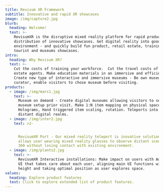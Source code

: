 ```yaml
---
title: Revisum XR Framework
subtitle: Innovative and rapid XR showcases
image: /img/capture2.jpg
blurb:
  heading: Welcome!
  text: >-
    RevisumXR is the disruptive mixed reality platform for rapid production and
    distribution of innovative showcases. Get digital reality into good old user
    environment - and quickly build fun product, retail estate, training,
    tourist and museums showcases.
intro:
  heading: Why Revisum XR?
  text: >-
    Cut the costs of training your workforce.  Cut the travel costs of retail
    estate agents. Make education materials in an immersive and efficient way.
    Create new type of interactive and immersive museums - Be own museum
    curator, enable visitors to chose museum before visiting.
products:
  - image: /img/mars1.jpg
    text: >-
      Museum on demand - Create digital museums allowing visitors to select
      museum setup prior visit. Make 1:N item mapping on physical space.
      Holograms, Hand triggered item scaling, rotation. Teleports into slices of
      distant digital realms.
  - image: /img/inter2.jpg
    text: >2-


      RevisumXR Port - Our mixed reality teleport is inovative solution which
      allows user wearing mixed reality glasses to observe distant scene in full
      360 without losing contact with existing environment.
  - image: /img/plants2.jpg
    text: >-
      RevisumXR Interactive installations: Make impact on users with Adaptable
      UI that takes care about each user, aligning main UI functions with user's
      height and taking optimal position as user explores space.
values:
  heading: Explore product features
  text: Click to explore extended list of product features.
---
```

